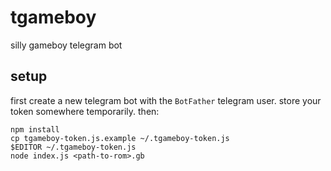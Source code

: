 # tgameboy

silly gameboy telegram bot

## setup

first create a new telegram bot with the `BotFather` telegram user. store your
token somewhere temporarily. then:

    npm install
    cp tgameboy-token.js.example ~/.tgameboy-token.js
    $EDITOR ~/.tgameboy-token.js
    node index.js <path-to-rom>.gb
